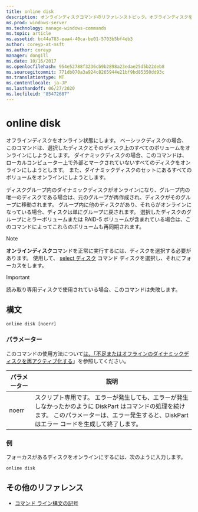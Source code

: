 ```yaml
---
title: online disk
description: オンラインディスクコマンドのリファレンストピック。オフラインディスクをオンライン状態にします。
ms.prod: windows-server
ms.technology: manage-windows-commands
ms.topic: article
ms.assetid: bc44a783-eaa4-40ca-be01-5703b5bf4eb3
author: coreyp-at-msft
ms.author: coreyp
manager: dongill
ms.date: 10/16/2017
ms.openlocfilehash: 954e52788f3236cb9b2898a23edae25d5b22deb8
ms.sourcegitcommit: 771db070a3a924c8265944e21bf9bd85350dd93c
ms.translationtype: MT
ms.contentlocale: ja-JP
ms.lasthandoff: 06/27/2020
ms.locfileid: "85472687"
---
```

# <a name="online-disk"></a>online disk

オフラインディスクをオンライン状態にします。 ベーシックディスクの場合、このコマンドは、選択したディスクとそのディスク上のすべてのボリュームをオンラインにしようとします。 ダイナミックディスクの場合、このコマンドは、ローカルコンピューター上で外部とマークされていないすべてのディスクをオンラインにしようとします。 また、ダイナミックディスクのセットにあるすべてのボリュームをオンラインにしようとします。

ディスクグループ内のダイナミックディスクがオンラインになり、グループ内の唯一のディスクである場合は、元のグループが再作成され、ディスクがそのグループに移動されます。 グループ内に他のディスクがあり、それらがオンラインになっている場合、ディスクは単にグループに戻されます。 選択したディスクのグループにミラーボリュームまたは RAID-5 ボリュームが含まれている場合は、このコマンドによってこれらのボリュームも再同期されます。

> [!NOTE]
> **オンラインディスク**コマンドを正常に実行するには、ディスクを選択する必要があります。 使用して、 [select ディスク](select-disk.md) コマンド ディスクを選択し、それにフォーカスをします。

> [!IMPORTANT]
> 読み取り専用ディスクで使用されている場合、このコマンドは失敗します。

## <a name="syntax"></a>構文

```
online disk [noerr]
```

### <a name="parameters"></a>パラメーター

このコマンドの使用方法について[は、「不足またはオフラインのダイナミックディスクを再アクティブ化する](https://docs.microsoft.com/previous-versions/windows/it-pro/windows-server-2008-R2-and-2008/cc732026(v=ws.11))」を参照してください。

| パラメーター | 説明 |
|--|--|
| noerr | スクリプト専用です。 エラーが発生しても、エラーが発生しなかったかのように DiskPart はコマンドの処理を続けます。 このパラメーターは、エラー発生すると、DiskPart はエラー コードを生成して終了します。 |

### <a name="examples"></a>例

フォーカスがあるディスクをオンラインにするには、次のように入力します。

```
online disk
```

## <a name="additional-references"></a>その他のリファレンス

- [コマンド ライン構文の記号](command-line-syntax-key.md)
